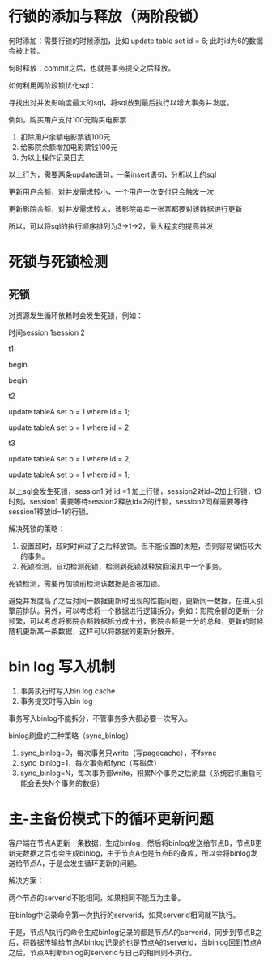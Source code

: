 行锁的添加与释放（两阶段锁）
==============

何时添加：需要行锁的时候添加，比如 update table set id = 6; 此时id为6的数据会被上锁。

何时释放：commit之后，也就是事务提交之后释放。

如何利用两阶段锁优化sql：

寻找出对并发影响度最大的sql，将sql放到最后执行以增大事务并发度。

例如，购买用户支付100元购买电影票：

1. 扣除用户余额电影票钱100元
2. 给影院余额增加电影票钱100元
3. 为以上操作记录日志

以上行为，需要两条update语句，一条insert语句，分析以上的sql

更新用户余额，对并发需求较小，一个用户一次支付只会触发一次

更新影院余额，对并发需求较大，该影院每卖一张票都要对该数据进行更新

所以，可以将sql的执行顺序排列为3-\>1-\>2，最大程度的提高并发

死锁与死锁检测
=======

死锁
--

对资源发生循环依赖时会发生死锁，例如：

时间session 1session 2

t1

begin

begin

t2

update tableA set b = 1 where id = 1;

update tableA set b = 1 where id = 2;

t3

update tableA set b = 1 where id = 2;

update tableA set b = 1 where id = 1;

以上sql会发生死锁，session1 对 id =1 加上行锁，session2对id=2加上行锁，t3时刻，session1 需要等待session2释放id=2的行锁，session2同样需要等待session1释放id=1的行锁。

解决死锁的策略：

1. 设置超时，超时时间过了之后释放锁。但不能设置的太短，否则容易误伤较大的事务。
2. 死锁检测，自动检测死锁，检测到死锁就释放回滚其中一个事务。

死锁检测，需要再加锁前检测该数据是否被加锁。

避免并发度高了之后对同一数据更新时出现的性能问题，更新同一数据，在进入引擎前排队。另外，可以考虑将一个数据进行逻辑拆分，例如：影院余额的更新十分频繁，可以考虑将影院余额数据拆分成十分，影院余额是十分的总和，更新的时候随机更新某一条数据，这样可以将数据的更新分散开。

bin log 写入机制
============

1. 事务执行时写入bin log cache
2. 事务提交时写入bin log

事务写入binlog不能拆分，不管事务多大都必要一次写入。

binlog刷盘的三种策略（sync\_binlog）

1. sync\_binlog=0，每次事务只write（写pagecache），不fsync
2. sync\_binlog=1，每次事务都fync（写磁盘）
3. sync\_binlog=N，每次事务都write，积累N个事务之后刷盘（系统宕机重启可能会丢失N个事务的数据）

主-主备份模式下的循环更新问题
===============

客户端在节点A更新一条数据，生成binlog，然后将binlog发送给节点B，节点B更新完数据之后也会生成binlog，由于节点A也是节点B的备库，所以会将binlog发送给节点A，于是会发生循环更新的问题。

解决方案：

两个节点的serverid不能相同，如果相同不能互为主备。

在binlog中记录命令第一次执行的serverid，如果serverid相同就不执行。

于是，节点A执行的命令生成binlog记录的都是节点A的serverid，同步到节点B之后，将数据传输给节点Abinlog记录的也是节点A的serverid，当binlog回到节点A之后，节点A判断binlog的serverid与自己的相同则不执行。